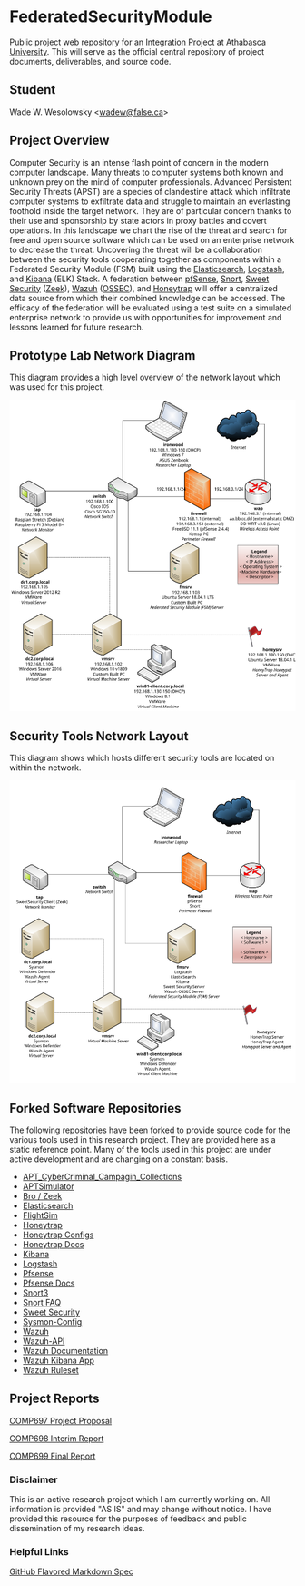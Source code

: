 # FederatedSecurityModule

Public project web repository for an [Integration Project](https://www.athabascau.ca/syllabi/comp/comp697_698_699syllabus.php) at [Athabasca University](https://www.athabascau.ca/).  This will serve as the official central repository of project documents, deliverables, and source code.

## Student

Wade W. Wesolowsky &lt;wadew@false.ca&gt;

## Project Overview

Computer Security is an intense flash point of concern in the modern computer landscape. Many threats to computer systems both known and unknown prey on the mind of computer professionals.  Advanced Persistent Security Threats (APST) are a species of clandestine attack which infiltrate computer systems to exfiltrate data and struggle to maintain an everlasting foothold inside the target network. They are of particular concern thanks to their use and sponsorship by state actors in proxy battles and covert operations. In this landscape we chart the rise of the threat and search for free and open source software which can be used on an enterprise network to decrease the threat. Uncovering the threat will be a collaboration between the security tools cooperating together as components within a Federated Security Module (FSM) built using the [Elasticsearch](https://www.elastic.co/products/elasticsearch), [Logstash](https://www.elastic.co/products/logstash), and [Kibana](https://www.elastic.co/products/kibana) (ELK) Stack. A federation between [pfSense](https://www.pfsense.org/), [Snort](https://www.snort.org/), [Sweet Security](https://github.com/TravisFSmith/SweetSecurity) ([Zeek](https://www.bro.org/zeek.html)), [Wazuh](https://wazuh.com/) ([OSSEC](https://www.ossec.net/)), and [Honeytrap](https://github.com/honeytrap/) will offer a centralized data source from which their combined knowledge can be accessed. The efficacy of the federation will be evaluated using a test suite on a simulated enterprise network to provide us with opportunities for improvement and lessons learned for future research.

## Prototype Lab Network Diagram

This diagram provides a high level overview of the network layout which was used for this project.

![Prototype Lab Network Diagram](./diagrams/Actual_Network_Setup_V4.svg "Prototype Lab Network Diagram")

## Security Tools Network Layout

This diagram shows which hosts different security tools are located on within the network.

![Security Tool Location Diagram](./diagrams/Security%20Software%20Setup.svg "Security Tool Location Diagram")

## Forked Software Repositories

The following repositories have been forked to provide source code for the various tools used in this research project.  They are provided here as a static reference point.  Many of the tools used in this project are under active development and are changing on a constant basis.

- [APT_CyberCriminal_Campagin_Collections](https://github.com/rndrev/APT_CyberCriminal_Campagin_Collections)
- [APTSimulator](https://github.com/rndrev/APTSimulator)
- [Bro / Zeek](https://github.com/rndrev/bro)
- [Elasticsearch](https://github.com/rndrev/elasticsearch)
- [FlightSim](https://github.com/rndrev/flightsim)
- [Honeytrap](https://github.com/rndrev/honeytrap)
- [Honeytrap Configs](https://github.com/rndrev/honeytrap-configs)
- [Honeytrap Docs](https://github.com/rndrev/honeytrap-docs)
- [Kibana](https://github.com/rndrev/kibana)
- [Logstash](https://github.com/rndrev/logstash)
- [Pfsense](https://github.com/rndrev/pfsense)
- [Pfsense Docs](https://github.com/rndrev/docs)
- [Snort3](https://github.com/rndrev/snort3)
- [Snort FAQ](https://github.com/rndrev/snort-faq)
- [Sweet Security](https://github.com/rndrev/SweetSecurity)
- [Sysmon-Config](https://github.com/rndrev/sysmon-config)
- [Wazuh](https://github.com/rndrev/wazuh)
- [Wazuh-API](https://github.com/rndrev/wazuh-api)
- [Wazuh Documentation](https://github.com/rndrev/wazuh-documentation)
- [Wazuh Kibana App](https://github.com/rndrev/wazuh-kibana-app)
- [Wazuh Ruleset](https://github.com/rndrev/wazuh-ruleset)

## Project Reports

[COMP697 Project Proposal](./reports/Project%20Proposal.pdf)

[COMP698 Interim Report](./reports/Interim%20Report.pdf)

[COMP699 Final Report]()

### Disclaimer

This is an active research project which I am currently working on.  All information is provided "AS IS" and may change without notice.  I have provided this resource for the purposes of feedback and public dissemination of my research ideas.

### Helpful Links

[GitHub Flavored Markdown Spec](https://github.github.com/gfm/)
